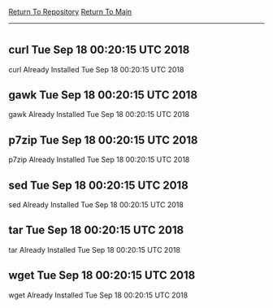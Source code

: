 [Return To Repository](https://github.com/deathbybandaid/piholeparser/)
[Return To Main](https://github.com/deathbybandaid/piholeparser/blob/master/RecentRunLogs/Mainlog.md)
____________________________________
# 
## curl Tue Sep 18 00:20:15 UTC 2018
curl Already Installed Tue Sep 18 00:20:15 UTC 2018
## gawk Tue Sep 18 00:20:15 UTC 2018
gawk Already Installed Tue Sep 18 00:20:15 UTC 2018
## p7zip Tue Sep 18 00:20:15 UTC 2018
p7zip Already Installed Tue Sep 18 00:20:15 UTC 2018
## sed Tue Sep 18 00:20:15 UTC 2018
sed Already Installed Tue Sep 18 00:20:15 UTC 2018
## tar Tue Sep 18 00:20:15 UTC 2018
tar Already Installed Tue Sep 18 00:20:15 UTC 2018
## wget Tue Sep 18 00:20:15 UTC 2018
wget Already Installed Tue Sep 18 00:20:15 UTC 2018
